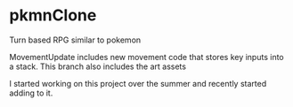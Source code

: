 # pkmnClone
Turn based RPG similar to pokemon

MovementUpdate includes new movement code that stores key inputs into a stack.
This branch also includes the art assets 

I started working on this project over the summer and recently started adding to it.
